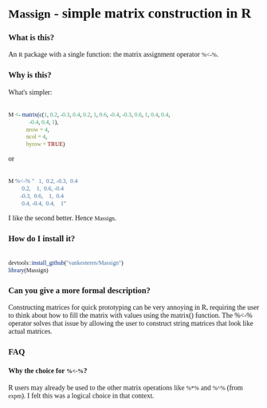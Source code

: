 <style>
 @import url(https://cdn.rawgit.com/tonsky/FiraCode/1.204/distr/fira_code.css);
 @import url(https://code.cdn.mozilla.net/fonts/fira.css);
 body {
   font-family: Fira Sans;
 }
 code {
   font-family: Fira Code;
 }
</style>
# `Massign` - simple matrix construction in R

### What is this?
An `R` package with a single function: the matrix assignment operator `%<-%`.

### Why is this? 
What's simpler:

```r

M <- matrix(c(1, 0.2, -0.3, 0.4, 0.2, 1, 0.6, -0.4, -0.3, 0.6, 1, 0.4, 0.4,
              -0.4, 0.4, 1),
            nrow = 4,
            ncol = 4,
            byrow = TRUE)
```
or

```r

M %<-% "   1,  0.2, -0.3,  0.4
         0.2,    1,  0.6, -0.4
        -0.3,  0.6,    1,  0.4
         0.4, -0.4,  0.4,    1"
```

I like the second better. Hence `Massign`.

### How do I install it?
```r

devtools::install_github("vankesteren/Massign")
library(Massign)
```

### Can you give a more formal description?
Constructing matrices for quick prototyping can be very annoying in
R, requiring the user to think about how to fill the matrix with values using
the matrix() function. The %<-% operator solves that issue by allowing the user
to construct string matrices that look like actual matrices.

### FAQ
#### Why the choice for `%<-%`?
R users may already be used to the other matrix operations like `%*%` and `%^%`
(from `expm`). I felt this was a logical choice in that context.
